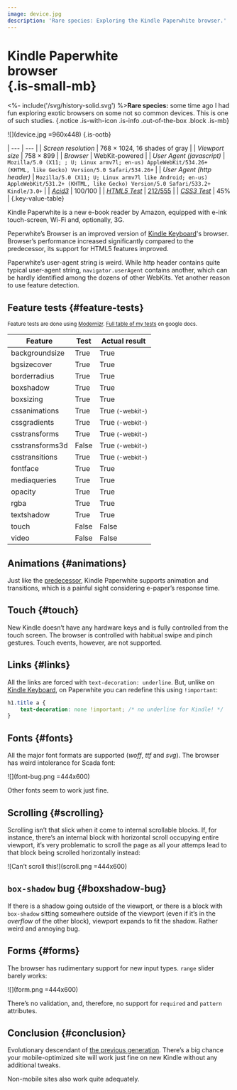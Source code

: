 ```yaml
---
image: device.jpg
description: 'Rare species: Exploring the Kindle Paperwhite browser.'
---
```


# Kindle Paperwhite <div class="small">browser</div> {.is-small-mb}

<%- include('/svg/history-solid.svg') %>**Rare species:** some time ago I had fun exploring exotic browsers on some not so common devices. This is one of such studies.
{.notice .is-with-icon .is-info .out-of-the-box .block .is-mb}

![](device.jpg =960x448)
{.is-ootb}

| ---                                    | --- |
| *Screen resolution*                    | 768 &times; 1024, 16 shades of gray |
| *Viewport size*                        | 758 &times; 899 |
| *Browser*                              | WebKit-powered |
| *User Agent (javascript)*              | `Mozilla/5.0 (X11; ; U; Linux armv7l; en-us) AppleWebKit/534.26+ (KHTML, like Gecko) Version/5.0 Safari/534.26+` |
| *User Agent (http header)*             | `Mozilla/5.0 (X11; U; Linux armv7l like Android; en-us) AppleWebKit/531.2+ (KHTML, like Gecko) Version/5.0 Safari/533.2+ Kindle/3.0+` |
| *[Acid3](http://acid3.acidtests.org/)* | 100/100 |
| *[HTML5 Test](http://html5test.com/)*  | [212/555](http://html5test.com/s/9957252018bec558.html) |
| *[CSS3 Test](http://css3test.com/)*    | 45% |
{.key-value-table}

Kindle Paperwhite is a new e-book reader by Amazon, equipped with e-ink touch-screen, Wi-Fi and, optionally, 3G.

Peperwhite’s Browser is an improved version of [Kindle Keyboard](/en/Kindle_Keyboard_browser/)'s browser. Browser’s performance increased significantly compared to the predecessor, its support for HTML5 features improved.

Paperwhite’s user-agent string is weird. While http header contains quite typical user-agent string, `navigator.userAgent` contains another, which can be hardly identified among the dozens of other WebKits. Yet another reason to use feature detection.

## Feature tests {#feature-tests}

<small>Feature tests are done using [Modernizr](//modernizr.com). [Full table of my tests](https://docs.google.com/spreadsheet/ccc?key=0AjA1cIs8C8MGdFdyQ0lMQnhMbHJEeVZpMW9XejhzU2c&usp=sharing#gid=0) on google docs.</small>

<table>
	<thead>
		<tr>
			<th>Feature</th>
			<th>Test</th>
			<th>Actual result</th>
		</tr>
	</thead>
	<tbody>
		<tr>
			<td>backgroundsize</td>
			<td class="is-true">True</td>
			<td class="is-true">True</td>
		</tr>
		<tr>
			<td>bgsizecover</td>
			<td class="is-true">True</td>
			<td class="is-true">True</td>
		</tr>
		<tr>
			<td>borderradius</td>
			<td class="is-true">True</td>
			<td class="is-true">True</td>
		</tr>
		<tr>
			<td>boxshadow</td>
			<td class="is-true">True</td>
			<td class="is-true">True</td>
		</tr>
		<tr>
			<td>boxsizing </td>
			<td class="is-true">True</td>
			<td class="is-true">True</td>
		</tr>
		<tr>
			<td>cssanimations</td>
			<td class="is-true">True</td>
			<td class="is-true">True <small>(-webkit-)</small></td>
		</tr>
		<tr>
			<td>cssgradients</td>
			<td class="is-true">True</td>
			<td class="is-true">True <small>(-webkit-)</small></td>
		</tr>
		<tr>
			<td>csstransforms</td>
			<td class="is-true">True</td>
			<td class="is-true">True <small>(-webkit-)</small></td>
		</tr>
		<tr>
			<td>csstransforms3d</td>
			<td class="is-false">False</td>
			<td class="is-true">True <small>(-webkit-)</small></td>
		</tr>
		<tr>
			<td>csstransitions</td>
			<td class="is-true">True</td>
			<td class="is-true">True <small>(-webkit-)</small></td>
		</tr>
		<tr>
			<td>fontface</td>
			<td class="is-true">True</td>
			<td class="is-true">True</td>
		</tr>
		<tr>
			<td>mediaqueries</td>
			<td class="is-true">True</td>
			<td class="is-true">True</td>
		</tr>
		<tr>
			<td>opacity</td>
			<td class="is-true">True</td>
			<td class="is-true">True</td>
		</tr>
		<tr>
			<td>rgba</td>
			<td class="is-true">True</td>
			<td class="is-true">True</td>
		</tr>
		<tr>
			<td>textshadow</td>
			<td class="is-true">True</td>
			<td class="is-true">True</td>
		</tr>
		<tr>
			<td>touch</td>
			<td class="is-false">False</td>
			<td class="is-false">False</td>
		</tr>
		<tr>
			<td>video</td>
			<td class="is-false">False</td>
			<td class="is-false">False</td>
		</tr>
	</tbody>
</table>

## Animations {#animations}

Just like the [predecessor](/en/Kindle_Keyboard_browser/), Kindle Paperwhite supports animation and transitions, which is a painful sight considering e-paper’s response time.

## Touch {#touch}

New Kindle doesn’t have any hardware keys and is fully controlled from the touch screen. The browser is controlled with habitual swipe and pinch gestures. Touch events, however, are not supported.

## Links {#links}

All the links are forced with `text-decoration: underline`. But, unlike on [Kindle Keyboard](/en/Kindle_Keyboard_browser/), on Paperwhite you can redefine this using `!important`:

```css
h1.title a {
	text-decoration: none !important; /* no underline for Kindle! */
}
```

## Fonts {#fonts}

All the major font formats are supported (*woff*, *ttf* and *svg*). The browser has weird intolerance for Scada font:

![](font-bug.png =444x600)

Other fonts seem to work just fine.

## Scrolling {#scrolling}

Scrolling isn’t that slick when it come to internal scrollable blocks. If, for instance, there’s an internal block with horizontal scroll occupying entire viewport, it’s very problematic to scroll the page as all your attemps lead to that block being scrolled horizontally instead:

![Can’t scroll this!](scroll.png =444x600)

## `box-shadow` bug {#boxshadow-bug}

If there is a shadow going outside of the viewport, or there is a block with `box-shadow` sitting somewhere outside of the viewport (even if it’s in the *overflow* of the other block), viewport expands to fit the shadow. Rather weird and annoying bug.

## Forms {#forms}

The browser has rudimentary support for new input types. `range` slider barely works:

![](form.png =444x600)

There’s no validation, and, therefore, no support for `required` and `pattern` attributes.

## Conclusion {#conclusion}

Evolutionary descendant of [the previous generation](/en/Kindle_Keyboard_browser/). There’s a big chance your mobile-optimized site will work just fine on new Kindle without any additional tweaks.

Non-mobile sites also work quite adequately.
